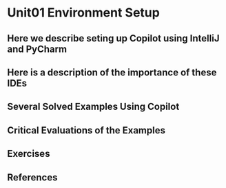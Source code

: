 # Unit01 Environment Setup
## Here we describe seting up Copilot using IntelliJ and PyCharm
## Here is a description of the importance of these IDEs
## Several Solved Examples Using Copilot
## Critical Evaluations of the Examples
## Exercises
## References
